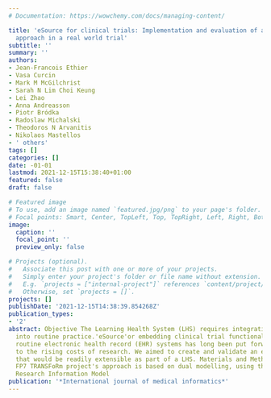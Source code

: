 ```yaml
---
# Documentation: https://wowchemy.com/docs/managing-content/

title: 'eSource for clinical trials: Implementation and evaluation of a standards-based
  approach in a real world trial'
subtitle: ''
summary: ''
authors:
- Jean-Francois Ethier
- Vasa Curcin
- Mark M McGilchrist
- Sarah N Lim Choi Keung
- Lei Zhao
- Anna Andreasson
- Piotr Bródka
- Radoslaw Michalski
- Theodoros N Arvanitis
- Nikolaos Mastellos
- ' others'
tags: []
categories: []
date: -01-01
lastmod: 2021-12-15T15:38:40+01:00
featured: false
draft: false

# Featured image
# To use, add an image named `featured.jpg/png` to your page's folder.
# Focal points: Smart, Center, TopLeft, Top, TopRight, Left, Right, BottomLeft, Bottom, BottomRight.
image:
  caption: ''
  focal_point: ''
  preview_only: false

# Projects (optional).
#   Associate this post with one or more of your projects.
#   Simply enter your project's folder or file name without extension.
#   E.g. `projects = ["internal-project"]` references `content/project/deep-learning/index.md`.
#   Otherwise, set `projects = []`.
projects: []
publishDate: '2021-12-15T14:38:39.854268Z'
publication_types:
- '2'
abstract: Objective The Learning Health System (LHS) requires integration of research
  into routine practice.'eSource'or embedding clinical trial functionalities into
  routine electronic health record (EHR) systems has long been put forward as a solution
  to the rising costs of research. We aimed to create and validate an eSource solution
  that would be readily extensible as part of a LHS. Materials and Methods The EU
  FP7 TRANSFoRm project's approach is based on dual modelling, using the Clinical
  Research Information Model
publication: '*International journal of medical informatics*'
---
```

